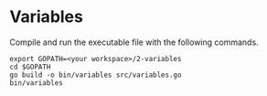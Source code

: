 # Variables

Compile and run the executable file with the following commands.

```
export GOPATH=<your workspace>/2-variables
cd $GOPATH
go build -o bin/variables src/variables.go
bin/variables
```
